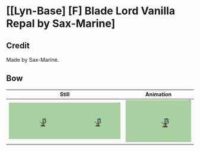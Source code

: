 # [\[Lyn-Base\] \[F\] Blade Lord Vanilla Repal by Sax-Marine]

## Credit

Made by Sax-Marine.
	
## Bow

| Still | Animation |
| :---: | :-------: |
| ![Bow still](./Bow_000.png) | ![Bow animation](./Bow.gif) |
